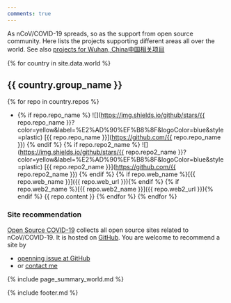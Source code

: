 ```yaml
---
comments: true
---
```

As nCoV/COVID-19 spreads, so as the support from open source community. Here lists the projects supporting different areas all over the world.
See also [projects for Wuhan, China中国相关项目](china)



{% for country in site.data.world %}
## {{ country.group_name }}
{% for repo in country.repos %}
* {% if repo.repo_name %} ![](https://img.shields.io/github/stars/{{ repo.repo_name }}?color=yellow&label=%E2%AD%90%EF%B8%8F&logoColor=blue&style=plastic) [{{ repo.repo_name }}](https://github.com/{{ repo.repo_name }}) {% endif %} {% if repo.repo2_name %} ![](https://img.shields.io/github/stars/{{ repo.repo2_name }}?color=yellow&label=%E2%AD%90%EF%B8%8F&logoColor=blue&style=plastic) [{{ repo.repo2_name }}](https://github.com/{{ repo.repo2_name }}) {% endif %} {% if repo.web_name %}[{{ repo.web_name }}]({{ repo.web_url }}){% endif %} {% if repo.web2_name %}[{{ repo.web2_name }}]({{ repo.web2_url }}){% endif %} {{ repo.content }} {% endfor %}
{% endfor %}




### Site recommendation
[Open Source COVID-19](https://weileizeng.github.io/Open-Source-COVID-19/) collects all open source sites related to  nCoV/COVID-19. It is hosted on [GitHub](https://github.com/WeileiZeng/Open-Source-COVID-19). You are welcome to recommend a site by
* [openning issue at GitHub](https://github.com/WeileiZeng/Open-Source-COVID-19/issues/)
* or [contact me](https://weileizeng.com/news/1992/06/29/contact/)


<!--
<div id="fb-root"></div>
<script async defer crossorigin="anonymous" src="https://connect.facebook.net/en_US/sdk.js#xfbml=1&version=v6.0"></script>

<div class="fb-comments" data-href="https://weileizeng.github.io/OpenSourceWuhan/" data-width="100%" data-numposts="1"></div>

-->



{% include page_summary_world.md %}

{% include footer.md %}